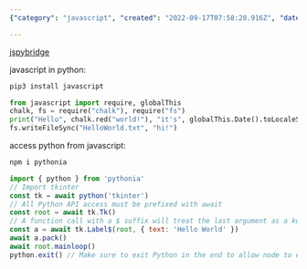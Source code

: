 ```yaml
---
{"category": "javascript", "created": "2022-09-17T07:58:20.916Z", "date": "2022-09-17 07:58:20", "description": "The JavaScript Python Bridge is a tool that bridges the gap between JavaScript and Python, enabling seamless integration between the two languages. This bridge can be installed through npm and provides functions for importing Python modules and accessing global variables in JavaScript. It opens up possibilities for GUI development using libraries like tkinter.", "modified": "2022-09-17T07:59:52.002Z", "tags": ["JavaScript", "Python", "Bridge", "GUI", "Development", "NPM", "Modules"], "title": "Javascript Python Bridge"}

---
```


[jspybridge](https://github.com/extremeheat/JSPyBridge)

javascript in python:

```bash
pip3 install javascript

```

```python
from javascript import require, globalThis
chalk, fs = require("chalk"), require("fs")
print("Hello", chalk.red("world!"), "it's", globalThis.Date().toLocaleString())
fs.writeFileSync("HelloWorld.txt", "hi!")

```

access python from javascript:

```bash
npm i pythonia

```

```javascript
import { python } from 'pythonia'
// Import tkinter
const tk = await python('tkinter')
// All Python API access must be prefixed with await
const root = await tk.Tk()
// A function call with a $ suffix will treat the last argument as a kwarg dict
const a = await tk.Label$(root, { text: 'Hello World' })
await a.pack()
await root.mainloop()
python.exit() // Make sure to exit Python in the end to allow node to exit. You can also use process.exit.

```
